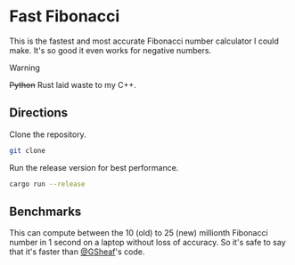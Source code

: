# Fast Fibonacci

This is the fastest and most accurate Fibonacci number calculator I could make. It's so good it even works for negative numbers.

> [!WARNING]
> ~~Python~~ Rust laid waste to my C++.

## Directions

Clone the repository.
```sh
git clone
```

Run the release version for best performance.
```sh
cargo run --release
```

## Benchmarks

This can compute between the 10 (old) to 25 (new) millionth Fibonacci number in 1 second on a laptop without loss of accuracy. So it's safe to say that it's faster than [@GSheaf](https://github.com/GSheaf)'s code.
